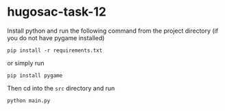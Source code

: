 # hugosac-task-12

Install python and run the following command from the project directory (if you do not have pygame installed)
```
pip install -r requirements.txt
```
or simply run
```
pip install pygame
```

Then cd into the `src` directory and run
```
python main.py
```
